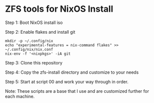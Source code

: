 # ZFS tools for NixOS Install
Step 1: Boot NixOS install iso

Step 2: Enable flakes and install git

```
mkdir -p ~/.config/nix
echo "experimental-features = nix-command flakes" >> ~/.config/nix/nix.conf
nix-env -f '<nixpkgs>' -iA git
```

Step 3: Clone this repository

Step 4: Copy the zfs-install directory and customize to your needs

Step 5: Start at script 00 and work your way through in order.

Note: These scripts are a base that I use and are customized further for each machine.

